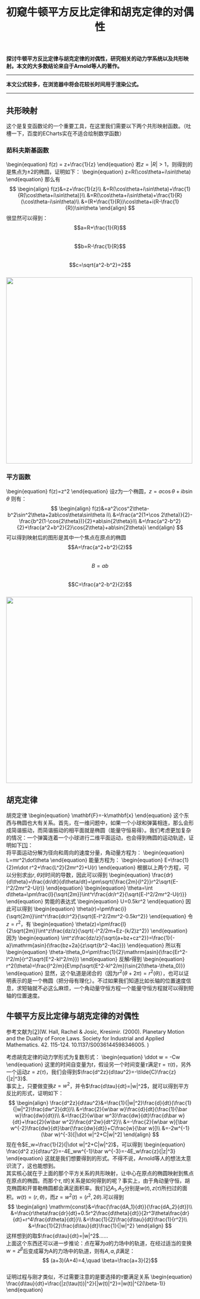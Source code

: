 ﻿---
title: 初窥牛顿平方反比定律和胡克定律的对偶性
categories:
- Dynamics
tags:
- 天文 
- 动力学
updated: 2018-4-12 
---
<script type="text/x-mathjax-config">
  		MathJax.Hub.Config({
            tex2jax: {
                inlineMath: [['$','$'], ['\\(','\\)']]
            },
  			TeX: { 
                equationNumbers: {  
                    autoNumber: "AMS"  
                },
     		    extensions: ["AMSmath.js"]
            },
            CommonHTML: { 
                linebreaks: { 
                    automatic: true 
                } 
            },
            "HTML-CSS": { 
                linebreaks: { 
                    automatic: true 
                } 
            },
            SVG: { 
                linebreaks: { 
                    automatic: true 
                } 
            }
  		});
		</script>

 <script type="text/javascript" src="https://cdn.bootcss.com/mathjax/2.7.3/MathJax.js?config=TeX-AMS-MML_HTMLorMML"></script>
**探讨牛顿平方反比定律与胡克定律的对偶性，研究相关的动力学系统以及共形映射。本文的大多数结论来自于Arnold等人的著作。**

---
**本文公式较多，在浏览器中将会花较长时间用于渲染公式。**  
  
--- 
## 共形映射
这个是复变函数论的一个重要工具，在这里我们需要以下两个共形映射函数。（吐槽一下，百度的ECharts实在不适合绘制数学函数）
### 茹科夫斯基函数
\begin{equation}
f(z) = z+\frac{1}{z}
\end{equation}
若$z=|R|>1$，则得到的是焦点为$\pm 2$的椭圆，证明如下：
\begin{equation}
z=R(\cos\theta+i\sin\theta)
\end{equation}
那么有
$$
\begin{align}
f(z)&=z+\frac{1}{z}\\
&=R(\cos\theta+i\sin\theta)+\frac{1}{R(\cos\theta+i\sin\theta)}\\
&=R(\cos\theta+i\sin\theta)+\frac{1}{R}(\cos\theta-i\sin\theta)\\
&=(R+\frac{1}{R})\cos\theta+i(R-\frac{1}{R})\sin\theta
\end{align}
$$
很显然可以得到：  
$$a=R+\frac{1}{R}$$  
$$b=R-\frac{1}{R}$$  
$$c=\sqrt{a^2-b^2}=2$$  
<img src="{{ site.url }}/assets//blog_images/Jukowsky.png" width="500px"/>

### 平方函数
\begin{equation}
f(z)=z^2
\end{equation}
设$z$为一个椭圆，$z=a\cos\theta+ib\sin\theta$
则有：
$$
\begin{align}
f(z)&=a^2\cos^2\theta-b^2\sin^2\theta+2ab\cos\theta\sin\theta i\\
&=\frac{a^2(1+\cos 2\theta)}{2}-\frac{b^2(1-\cos{2\theta})}{2}+ab\sin{2\theta}i\\
&=\frac{a^2-b^2}{2}+\frac{a^2+b^2}{2}\cos{2\theta}+ab\sin{2\theta}i
\end{align}
$$
可以得到映射后的图形是其中一个焦点在原点的椭圆  
$$A=\frac{a^2+b^2}{2}$$  
$$B=ab$$  
$$C=\frac{a^2-b^2}{2}$$  
<img src="{{ site.url }}/assets//blog_images/square.PNG" width="500px"/>

## 胡克定律
胡克定律
\begin{equation}
\mathbf{F}=-k\mathbf{x}
\end{equation}
这个东西与椭圆也大有关系。首先，在一维问题中，如果一个小球和弹簧相连，那么会形成简谐振动，而简谐振动的相平面就是椭圆（能量守恒易得）。我们考虑更加复杂的情况：一个弹簧连着一个小球进行二维平面运动，也会得到椭圆的运动轨迹，证明如下[[1]](http://www.physics.hmc.edu/~saeta/courses/p111/uploads/Y2011/HSChapter6.pdf)：  
将平面运动分解为径向和周向的速度分量，角动量方程为：
\begin{equation}
L=mr^2\dot\theta
\end{equation}
能量方程为：
\begin{equation}
E=\frac{1}{2}m\dot r^2+\frac{L^2}{2mr^2}+U(r)
\end{equation}
根据以上两个方程，可以分别求出$r,\theta$对时间的导数，因此可以得到
\begin{equation}
\frac{dr}{d\theta}=\frac{dr/dt}{d\theta/dt}=\pm\sqrt{\frac{2m}{l^2}}r^2\sqrt{E-l^2/2mr^2-U(r)}
\end{equation}
\begin{equation}
\theta=\int d\theta=\pm\frac{l}{\sqrt{2m}}\int^r\frac{dr/r^2}{\sqrt{E-l^2/2mr^2-U(r)}}
\end{equation}
势能的表达式
\begin{equation}
U=0.5kr^2
\end{equation}
因此可以得到
\begin{equation}
\theta(r)=\pm\frac{i}{\sqrt{2m}}\int^r\frac{dr/r^2}{\sqrt{E-l^2/2mr^2-0.5kr^2}}
\end{equation}
令$z=r^2$，有
\begin{equation}
\theta(z)=\pm\frac{l}{2\sqrt{2m}}\int^z\frac{dz/z}{\sqrt{-l^2/2m+Ez-(k/2)z^2}}
\end{equation}
因为
\begin{equation}
\int^z\frac{dz/z}{\sqrt{a+bz+cz^2}}=\frac{1}{-a}\mathrm{asin}(\frac{bz+2a}{z\sqrt{b^2-4ac}})
\end{equation}
所以有
\begin{equation}
\theta-\theta_0=\pm\frac{1}{2}\mathrm{asin}(\frac{Er^2-l^2/m}{r^2\sqrt{E^2-kl^2/m}})
\end{equation}
反解$r$得到
\begin{equation}
r^2(\theta)=\frac{l^2/m}{E\mp(\sqrt{E^2-kl^2/m})\sin{2(\theta-\theta_0)}}
\end{equation}
显然，这个轨道是闭合的（因为$r^2(\theta+2\pi)=r^2(\theta)$），也可以证明表示的是一个椭圆（把分母有理化）。不过如果我们知道比如长轴的位置速度信息，求短轴就不必这么麻烦，一个角动量守恒方程一个能量守恒方程就可以得到短轴的位置速度。

## 牛顿平方反比定律与胡克定律的对偶性
参考文献为[[2]](https://www.researchgate.net/publication/228571130_Planetary_Motion_and_the_Duality_of_Force_Laws)(W. Hall, Rachel & Josic, Kresimir. (2000). Planetary Motion and the Duality of Force Laws. Society for Industrial and Applied Mathematics. 42. 115-124. 10.1137/S0036144598346005. )
  
考虑胡克定律的动力学形式为复数形式：
\begin{equation}
\ddot w = -Cw
\end{equation}
这里的时间自变量为$t$，假设另一个时间变量$\tau$满足$\tau=\tau(t)$，另外一个运动$z=z(\tau)$，我们会得到$\frac{d^2z}{d\tau^2}=-\tilde{C}\frac{z}{|z|^3}$.  
事实上，只要做变换$z=w^2$，并令$\frac{d\tau}{dt}=|w|^2$，就可以得到平方反比的形式，证明如下：
$$ 
\begin{align}
\frac{d^2z}{d\tau^2}&=\frac{1}{|w|^2}\frac{d}{dt}(\frac{1}{|w|^2}\frac{dw^2}{dt})\\
&=\frac{2}{w\bar w}\frac{d}{dt}(\frac{1}{\bar w}\frac{dw}{dt})\\
&=\frac{2}{w\bar w^3}\frac{dw}{dt}\frac{d\bar w}{dt}+\frac{2}{w\bar w^2}\frac{d^2w}{dt^2}\\
&=-\frac{2}{w\bar w}[\bar w^{-2}\frac{dw}{dt}\bar{\frac{dw}{dt}}+C\frac{w}{\bar w}]\\
&=-2w^{-1}(\bar w)^{-3}[|\dot w|^2+C|w|^2]
\end{align}
$$
现在令$E_w=\frac{1}{2}(|\dot w|^2+C|w|^2)$，可以得到
\begin{equation}
\frac{d^2 z}{d\tau^2}=-4E_ww^{-1}\bar w^{-3}=-4E_w\frac{z}{|z|^3}
\end{equation}
这就是我们想要得到的形式。不得不说，Arnold等人的想法太意识流了，这也能想到。  
其实核心就在于上面的那个平方关系的共形映射，让中心在原点的椭圆映射到焦点在原点的椭圆。而那个$\tau,t$的关系是如何得到的呢？事实上，由于角动量守恒，胡克椭圆和开普勒椭圆都会满足面积率。我们记$A_1,A_2$分别是$w(t),z(\tau)$所扫过的面积。$w(t)=(r,\theta)$，而$z=w^2(t)=(r^2,2\theta)$.可以得到
$$
\begin{align}
\mathrm{const}&=\frac{\frac{dA_1}{dt}}{\frac{dA_2}{dt}}\\
&=\frac{r\theta\frac{dr}{dt}+0.5r^2\frac{d\theta}{dt}}{2r^3\theta\frac{dr}{dt}+r^4\frac{d\theta}{dt}}\\
&=\frac{1}{2}\frac{d\tau}{dt}\frac{1}{r^2}\\
&=\frac{1}{2}\frac{d\tau}{dt}\frac{1}{|w|^2}
\end{align}
$$
这样想到的取$\frac{d\tau}{dt}=|w|^2$……  
上面这个东西还可以进一步推论：点在幂为$a$的力场中的轨道，在经过适当的变换$w=z^\beta$后变成幂为A的力场中的轨道，则有$A,a,\beta$满足：  
$$ (a+3)(A+4)=4,\quad \beta=\frac{a+3}{2}$$  
证明过程与刚才类似，不过需要注意的是要选择的$\tau$要满足关系
\begin{equation}
\frac{d\tau}{dt}=\frac{|z(\tau(t))|^2}{|w(t)|^2}=|w(t)|^{2(\beta-1)}
\end{equation}